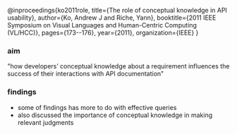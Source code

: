 @inproceedings{ko2011role,
  title={The role of conceptual knowledge in API usability},
  author={Ko, Andrew J and Riche, Yann},
  booktitle={2011 IEEE Symposium on Visual Languages and Human-Centric Computing (VL/HCC)},
  pages={173--176},
  year={2011},
  organization={IEEE}
} 

### aim
"how developers’ conceptual knowledge about a requirement
influences the success of their interactions with API
documentation"

### findings 
- some of findings has more to do with effective queries 
- also discussed the importance of conceptual knowledge in making relevant judgments  
